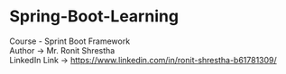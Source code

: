 # Spring-Boot-Learning
Course - Sprint Boot Framework
<br>
Author -> Mr. Ronit Shrestha
<br>
LinkedIn Link -> https://www.linkedin.com/in/ronit-shrestha-b61781309/
